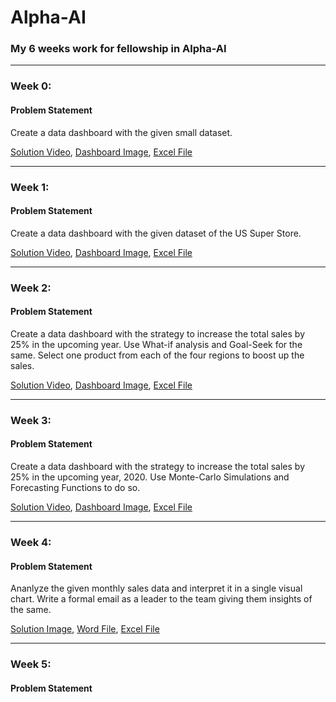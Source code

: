 # Alpha-AI
### My 6 weeks work for fellowship in Alpha-AI

---

### Week 0:
#### Problem Statement
Create a data dashboard with the given small dataset.

[Solution Video](https://github.com/anjalikaushik20/Alpha-AI/blob/master/Week0/Week0.mp4), 
[Dashboard Image](https://github.com/anjalikaushik20/Alpha-AI/blob/master/Week0/Week0.png),
[Excel File](https://github.com/anjalikaushik20/Alpha-AI/blob/master/Week0/Week0.xlsx)

---

### Week 1:
#### Problem Statement
Create a data dashboard with the given dataset of the US Super Store.

[Solution Video](https://github.com/anjalikaushik20/Alpha-AI/blob/master/Week1/Week1.mp4), 
[Dashboard Image](https://github.com/anjalikaushik20/Alpha-AI/blob/master/Week1/Week1.png),
[Excel File](https://github.com/anjalikaushik20/Alpha-AI/blob/master/Week1/Week1.xlsx)

---

### Week 2:
#### Problem Statement
Create a data dashboard with the strategy to increase the total sales by 25% in the upcoming year.
Use What-if analysis and Goal-Seek for the same.
Select one product from each of the four regions to boost up the sales.

[Solution Video](https://github.com/anjalikaushik20/Alpha-AI/blob/master/Week2/Week2.mp4), 
[Dashboard Image](https://github.com/anjalikaushik20/Alpha-AI/blob/master/Week2/Week2.png),
[Excel File](https://github.com/anjalikaushik20/Alpha-AI/blob/master/Week2/Week2.xlsx)

---

### Week 3:
#### Problem Statement
Create a data dashboard with the strategy to increase the total sales by 25% in the upcoming year, 2020.
Use Monte-Carlo Simulations and Forecasting Functions to do so.

[Solution Video](https://github.com/anjalikaushik20/Alpha-AI/blob/master/Week3/Week3.mp4), 
[Dashboard Image](https://github.com/anjalikaushik20/Alpha-AI/blob/master/Week3/Week3.png),
[Excel File](https://github.com/anjalikaushik20/Alpha-AI/blob/master/Week3/Week3.xlsx)

---

### Week 4:
#### Problem Statement
Ananlyze the given monthly sales data and interpret it in a single visual chart.
Write a formal email as a leader to the team giving them insights of the same.

[Solution Image](https://github.com/anjalikaushik20/Alpha-AI/blob/master/Week4/Week4.png),
[Word File](https://github.com/anjalikaushik20/Alpha-AI/blob/master/Week4/Week4.docx),
[Excel File](https://github.com/anjalikaushik20/Alpha-AI/blob/master/Week4/Week4.xlsx)

---

### Week 5:
#### Problem Statement
